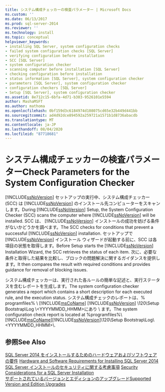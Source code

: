 ```yaml
---
title: システム構成チェッカーの検査パラメーター | Microsoft Docs
ms.custom: ''
ms.date: 06/13/2017
ms.prod: sql-server-2014
ms.reviewer: ''
ms.technology: install
ms.topic: conceptual
helpviewer_keywords:
- installing SQL Server, system configuration checks
- failed system configuration checks [SQL Server]
- verifying configuration before installation
- SCC [SQL Server]
- system configuration checker
- scanning computer before installation [SQL Server]
- checking configuration before installation
- status information [SQL Server], system configuration checker
- parameters [SQL Server], system configuration checker
- configuration checkers [SQL Server]
- Setup [SQL Server], system configuration checker
ms.assetid: 8e712c15-6bfa-4d71-b303-9526101e5594
author: MashaMSFT
ms.author: mathoma
ms.openlocfilehash: 0bf159d3c6184974d108075cd65e32b449d441bb
ms.sourcegitcommit: ad4d92dce894592a259721a1571b1d8736abacdb
ms.translationtype: MT
ms.contentlocale: ja-JP
ms.lasthandoff: 08/04/2020
ms.locfileid: "87718681"
---
```

# <a name="check-parameters-for-the-system-configuration-checker"></a><span data-ttu-id="27eac-102">システム構成チェッカーの検査パラメーター</span><span class="sxs-lookup"><span data-stu-id="27eac-102">Check Parameters for the System Configuration Checker</span></span>
  <span data-ttu-id="27eac-103">[!INCLUDE[ssNoVersion](../../includes/ssnoversion-md.md)] セットアップの実行中、システム構成チェッカー (SCC) は [!INCLUDE[ssNoVersion](../../includes/ssnoversion-md.md)] のインストール先コンピューターをスキャンします。</span><span class="sxs-lookup"><span data-stu-id="27eac-103">During [!INCLUDE[ssNoVersion](../../includes/ssnoversion-md.md)] Setup, the System Configuration Checker (SCC) scans the computer where [!INCLUDE[ssNoVersion](../../includes/ssnoversion-md.md)] will be installed.</span></span> <span data-ttu-id="27eac-104">SCC は、 [!INCLUDE[ssNoVersion](../../includes/ssnoversion-md.md)] インストールの成功を妨げる条件がないかどうかを調べます。</span><span class="sxs-lookup"><span data-stu-id="27eac-104">The SCC checks for conditions that prevent a successful [!INCLUDE[ssNoVersion](../../includes/ssnoversion-md.md)] installation.</span></span> <span data-ttu-id="27eac-105">セットアップで [!INCLUDE[ssNoVersion](../../includes/ssnoversion-md.md)] インストール ウィザードが起動する前に、SCC は各項目の状態を取得します。</span><span class="sxs-lookup"><span data-stu-id="27eac-105">Before Setup starts the [!INCLUDE[ssNoVersion](../../includes/ssnoversion-md.md)] Installation Wizard, the SCC retrieves the status of each item.</span></span> <span data-ttu-id="27eac-106">次に、必要な条件と取得した結果を比較し、ブロックの問題解決に関するガイダンスを提供します。</span><span class="sxs-lookup"><span data-stu-id="27eac-106">It then compares the result with required conditions and provides guidance for removal of blocking issues.</span></span>  
  
 <span data-ttu-id="27eac-107">システム構成チェッカーは、実行された各ルールの簡単な記述と、実行ステータスを含むレポートを生成します。</span><span class="sxs-lookup"><span data-stu-id="27eac-107">The system configuration checker generates a report which contains a short description for each executed rule, and the execution status.</span></span> <span data-ttu-id="27eac-108">システム構成チェックのレポートは、% programfiles% \\ [!INCLUDE[msCoName](../../includes/msconame-md.md)] [!INCLUDE[ssNoVersion](../../includes/ssnoversion-md.md)] \120\Setup Bootstrap\Log \\<YYYYMMDD_HHMM>にあり \\ ます。</span><span class="sxs-lookup"><span data-stu-id="27eac-108">The system configuration check report is located at %programfiles%\\[!INCLUDE[msCoName](../../includes/msconame-md.md)][!INCLUDE[ssNoVersion](../../includes/ssnoversion-md.md)]\120\Setup Bootstrap\Log\\<YYYYMMDD_HHMM>\\.</span></span>  
  
## <a name="see-also"></a><span data-ttu-id="27eac-109">参照</span><span class="sxs-lookup"><span data-stu-id="27eac-109">See Also</span></span>  
 <span data-ttu-id="27eac-110">[SQL Server 2014 をインストールするためのハードウェアおよびソフトウェアの要件](../../sql-server/install/hardware-and-software-requirements-for-installing-sql-server.md) </span><span class="sxs-lookup"><span data-stu-id="27eac-110">[Hardware and Software Requirements for Installing SQL Server 2014](../../sql-server/install/hardware-and-software-requirements-for-installing-sql-server.md) </span></span>  
 <span data-ttu-id="27eac-111">[SQL Server インストールのセキュリティに関する考慮事項](../../sql-server/install/security-considerations-for-a-sql-server-installation.md) </span><span class="sxs-lookup"><span data-stu-id="27eac-111">[Security Considerations for a SQL Server Installation](../../sql-server/install/security-considerations-for-a-sql-server-installation.md) </span></span>  
 [<span data-ttu-id="27eac-112">サポートされているバージョンとエディションのアップグレード</span><span class="sxs-lookup"><span data-stu-id="27eac-112">Supported Version and Edition Upgrades</span></span>](supported-version-and-edition-upgrades.md)  
  
  
